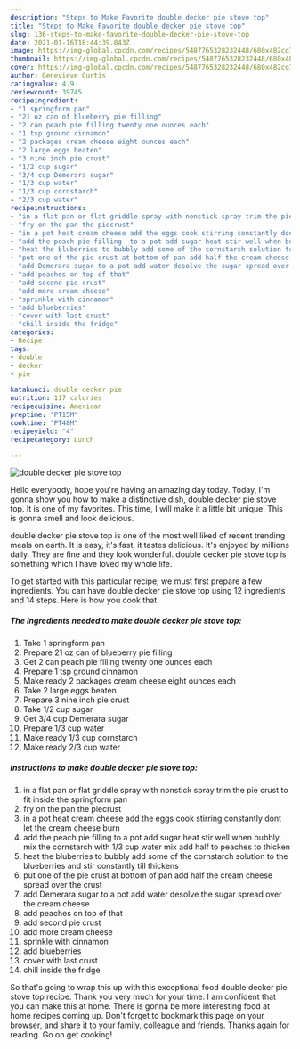 ```yaml
---
description: "Steps to Make Favorite double decker pie stove top"
title: "Steps to Make Favorite double decker pie stove top"
slug: 136-steps-to-make-favorite-double-decker-pie-stove-top
date: 2021-01-16T18:44:39.843Z
image: https://img-global.cpcdn.com/recipes/5487765328232448/680x482cq70/double-decker-pie-stove-top-recipe-main-photo.jpg
thumbnail: https://img-global.cpcdn.com/recipes/5487765328232448/680x482cq70/double-decker-pie-stove-top-recipe-main-photo.jpg
cover: https://img-global.cpcdn.com/recipes/5487765328232448/680x482cq70/double-decker-pie-stove-top-recipe-main-photo.jpg
author: Genevieve Curtis
ratingvalue: 4.9
reviewcount: 39745
recipeingredient:
- "1 springform pan"
- "21 oz can of blueberry pie filling"
- "2 can peach pie filling twenty one ounces each"
- "1 tsp ground cinnamon"
- "2 packages cream cheese eight ounces each"
- "2 large eggs beaten"
- "3 nine inch pie crust"
- "1/2 cup sugar"
- "3/4 cup Demerara sugar"
- "1/3 cup water"
- "1/3 cup cornstarch"
- "2/3 cup water"
recipeinstructions:
- "in a flat pan or flat griddle spray with nonstick spray trim the pie crust to fit inside the springform pan"
- "fry on the pan the piecrust"
- "in a pot heat cream cheese add the eggs cook stirring constantly dont let the cream cheese burn"
- "add the peach pie filling  to a pot add sugar heat stir well when bubbly mix the cornstarch with  1/3 cup water mix add half to peaches  to thicken"
- "heat the bluberries to bubbly add some of the cornstarch solution to the blueberries and stir constantly till thickens"
- "put one of the pie crust at bottom of pan add half the cream cheese spread over the crust"
- "add Demerara sugar to a pot add water desolve the sugar spread over the cream cheese"
- "add peaches on top of that"
- "add second pie crust"
- "add more cream cheese"
- "sprinkle with cinnamon"
- "add blueberries"
- "cover with last crust"
- "chill inside the fridge"
categories:
- Recipe
tags:
- double
- decker
- pie

katakunci: double decker pie 
nutrition: 117 calories
recipecuisine: American
preptime: "PT15M"
cooktime: "PT48M"
recipeyield: "4"
recipecategory: Lunch

---
```



![double decker pie stove top](https://img-global.cpcdn.com/recipes/5487765328232448/680x482cq70/double-decker-pie-stove-top-recipe-main-photo.jpg)

Hello everybody, hope you're having an amazing day today. Today, I'm gonna show you how to make a distinctive dish, double decker pie stove top. It is one of my favorites. This time, I will make it a little bit unique. This is gonna smell and look delicious.



double decker pie stove top is one of the most well liked of recent trending meals on earth. It is easy, it's fast, it tastes delicious. It's enjoyed by millions daily. They are fine and they look wonderful. double decker pie stove top is something which I have loved my whole life.


To get started with this particular recipe, we must first prepare a few ingredients. You can have double decker pie stove top using 12 ingredients and 14 steps. Here is how you cook that.

<!--inarticleads1-->

##### The ingredients needed to make double decker pie stove top:

1. Take 1 springform pan
1. Prepare 21 oz can of blueberry pie filling
1. Get 2 can peach pie filling twenty one ounces each
1. Prepare 1 tsp ground cinnamon
1. Make ready 2 packages cream cheese eight ounces each
1. Take 2 large eggs beaten
1. Prepare 3 nine inch pie crust
1. Take 1/2 cup sugar
1. Get 3/4 cup Demerara sugar
1. Prepare 1/3 cup water
1. Make ready 1/3 cup cornstarch
1. Make ready 2/3 cup water




<!--inarticleads2-->

##### Instructions to make double decker pie stove top:

1. in a flat pan or flat griddle spray with nonstick spray trim the pie crust to fit inside the springform pan
1. fry on the pan the piecrust
1. in a pot heat cream cheese add the eggs cook stirring constantly dont let the cream cheese burn
1. add the peach pie filling  to a pot add sugar heat stir well when bubbly mix the cornstarch with  1/3 cup water mix add half to peaches  to thicken
1. heat the bluberries to bubbly add some of the cornstarch solution to the blueberries and stir constantly till thickens
1. put one of the pie crust at bottom of pan add half the cream cheese spread over the crust
1. add Demerara sugar to a pot add water desolve the sugar spread over the cream cheese
1. add peaches on top of that
1. add second pie crust
1. add more cream cheese
1. sprinkle with cinnamon
1. add blueberries
1. cover with last crust
1. chill inside the fridge




So that's going to wrap this up with this exceptional food double decker pie stove top recipe. Thank you very much for your time. I am confident that you can make this at home. There is gonna be more interesting food at home recipes coming up. Don't forget to bookmark this page on your browser, and share it to your family, colleague and friends. Thanks again for reading. Go on get cooking!
